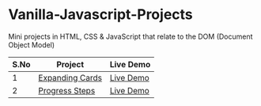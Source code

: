 # Vanilla-Javascript-Projects

Mini projects in HTML, CSS &amp; JavaScript that relate to the DOM (Document Object Model)

| S.No | Project                                                                                                                                  | Live Demo                                                                                                                |
|------|------------------------------------------------------------------------------------------------------------------------------------------|--------------------------------------------------------------------------------------------------------------------------|
| 1    | [Expanding Cards](https://github.com/SAIPRANAY-GANGULA/Vanilla-Javascript-Projects/tree/main/1.expanding-cards)                          | [Live Demo](https://saipranay-gangula.github.io/Vanilla-Javascript-Projects/1.expanding-cards/)                          |
| 2    | <a href="https://github.com/SAIPRANAY-GANGULA/Vanilla-Javascript-Projects/tree/main/2.progress-steps" target="_blank">Progress Steps</a> | <a href="https://saipranay-gangula.github.io/Vanilla-Javascript-Projects/2.progress-steps" target="_blank">Live Demo</a> |